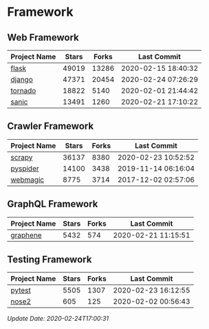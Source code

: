 # Framework

## Web Framework

| Project Name | Stars | Forks | Last Commit |
| ------------ | ----- | ----- | ----------- |
| [flask](https://github.com/pallets/flask) | 49019 | 13286 | 2020-02-15 18:40:32 |
| [django](https://github.com/django/django) | 47371 | 20454 | 2020-02-24 07:26:29 |
| [tornado](https://github.com/tornadoweb/tornado) | 18822 | 5140 | 2020-02-01 21:44:42 |
| [sanic](https://github.com/huge-success/sanic) | 13491 | 1260 | 2020-02-21 17:10:22 |

## Crawler Framework

| Project Name | Stars | Forks | Last Commit |
| ------------ | ----- | ----- | ----------- |
| [scrapy](https://github.com/scrapy/scrapy) | 36137 | 8380 | 2020-02-23 10:52:52 |
| [pyspider](https://github.com/binux/pyspider) | 14100 | 3438 | 2019-11-14 06:16:04 |
| [webmagic](https://github.com/code4craft/webmagic) | 8775 | 3714 | 2017-12-02 02:57:06 |

## GraphQL Framework

| Project Name | Stars | Forks | Last Commit |
| ------------ | ----- | ----- | ----------- |
| [graphene](https://github.com/graphql-python/graphene) | 5432 | 574 | 2020-02-21 11:15:51 |

## Testing Framework

| Project Name | Stars | Forks | Last Commit |
| ------------ | ----- | ----- | ----------- |
| [pytest](https://github.com/pytest-dev/pytest) | 5505 | 1307 | 2020-02-23 16:12:55 |
| [nose2](https://github.com/nose-devs/nose2) | 605 | 125 | 2020-02-02 00:56:43 |

*Update Date: 2020-02-24T17:00:31*